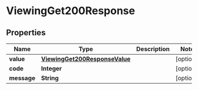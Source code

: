 

# ViewingGet200Response


## Properties

| Name | Type | Description | Notes |
|------------ | ------------- | ------------- | -------------|
|**value** | [**ViewingGet200ResponseValue**](ViewingGet200ResponseValue.md) |  |  [optional] |
|**code** | **Integer** |  |  [optional] |
|**message** | **String** |  |  [optional] |



